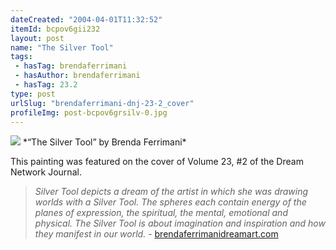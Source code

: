 ```yaml
---
dateCreated: "2004-04-01T11:32:52"
itemId: bcpov6gii232
layout: post
name: "The Silver Tool"
tags:
 - hasTag: brendaferrimani
 - hasAuthor: brendaferrimani
 - hasTag: 23.2
type: post
urlSlug: "brendaferrimani-dnj-23-2_cover"
profileImg: post-bcpov6grsilv-0.jpg
---
```


<img src="../images/post-bcpov6grsilv-0.jpg" width="auto" height="auto"/>
*“The Silver Tool” by Brenda Ferrimani*

This painting was featured on the cover of Volume 23, #2 of the Dream Network Journal.

> *Silver Tool depicts a dream of the artist in which she was drawing worlds with a Silver Tool. The spheres each contain energy of the planes of expression, the spiritual, the mental, emotional and physical. The Silver Tool is about imagination and inspiration and how they manifest in our world.* - [brendaferrimanidreamart.com](https://brendaferrimanidreamart.com/art/shop/)